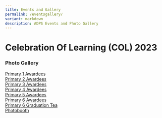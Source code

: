 ```yaml
---
title: Events and Gallery
permalink: /eventsgallery/
variant: markdown
description: ADPS Events and Photo Gallery
---
```

# Celebration Of Learning (COL) 2023


### Photo Gallery

[Primary 1 Awardees](https://drive.google.com/drive/folders/1qYlJbk0TCfnwZ_ltqKBt-Bo8Wgcx1e_t?usp=drive_link) <br>
[Primary 2 Awardees](https://drive.google.com/drive/folders/1KEBrqBgBWcLEI4-WkNlB82E2Rq82ousB?usp=drive_link)<br>
[Primary 3 Awardees](https://drive.google.com/drive/folders/15_odzMJNocK2feilkQtDErPoNECssGpQ?usp=drive_link)<br>
[Primary 4 Awardees](https://drive.google.com/drive/folders/1YmgCeZLefzujEmLcXRlH6eWUrebpd9BZ?usp=drive_link)<br>
[Primary 5 Awardees](https://drive.google.com/drive/folders/1yOiYJ-SIlcVtkKXM6zxhwJURCQ0UuTi7?usp=drive_link)<br>
[Primary 6 Awardees](https://drive.google.com/drive/folders/1qKu8MRGBlGqkqx-5U3B3hkrwEQgCPQWb?usp=drive_link)<br>
[Primary 6 Graduation Tea](https://drive.google.com/drive/folders/1z07WnJQlFGWwj0kqEusM1zeLymHX-SB6?usp=drive_link)<br>
[Photobooth](https://drive.google.com/drive/folders/1WY-AwNoptCdRlZ6jD8YAf_Z9Q-3nK-N0?usp=drive_link)